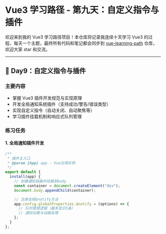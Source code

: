 # Vue3 学习路径 - 第九天：自定义指令与插件

欢迎来到我的 Vue3 学习路径项目！本仓库将记录我连续十天学习 Vue3 的过程，每天一个主题，最终所有代码和笔记都会同步到 [vue-learning-path](https://github.com/jiaaaa26/vue-learning-path) 仓库，欢迎大家 star 和交流。

---

## 📅 Day9：自定义指令与插件

### 主要内容

- 掌握 Vue3 插件开发规范与实现原理
- 开发全局通知系统插件（支持成功/警告/错误类型）
- 实现自定义指令（自动关闭、自动聚焦等）
- 学习插件挂载机制和响应式队列管理

### 练习任务

#### 1. **全局通知插件开发**

```javascript:src%2FnotificationPlugin.js
/**
 * 插件主入口
 * @param {App} app - Vue应用实例
 */
export default {
  install(app) {
    // 创建通知容器并挂载到body
    const container = document.createElement("div");
    document.body.appendChild(container);

    // 注册全局$notify方法
    app.config.globalProperties.$notify = (options) => {
      // 队列管理逻辑（最多显示3条）
      // 通知创建与动画处理
    };
  }
};
```
